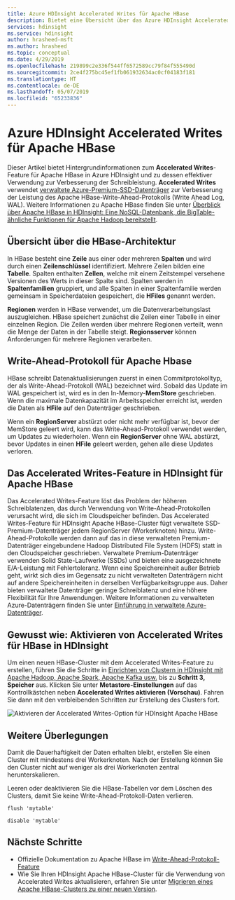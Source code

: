 ```yaml
---
title: Azure HDInsight Accelerated Writes für Apache HBase
description: Bietet eine Übersicht über das Azure HDInsight Accelerated Writes-Feature, das verwaltete Premium-Datenträger zum Verbessern der Leistung des Apache HBase-Write-Ahead-Protokolls verwendet.
services: hdinsight
ms.service: hdinsight
author: hrasheed-msft
ms.author: hrasheed
ms.topic: conceptual
ms.date: 4/29/2019
ms.openlocfilehash: 219899c2e336f544ff6572589cc79f84f555490d
ms.sourcegitcommit: 2ce4f275bc45ef1fb061932634ac0cf04183f181
ms.translationtype: HT
ms.contentlocale: de-DE
ms.lasthandoff: 05/07/2019
ms.locfileid: "65233836"
---
```

# <a name="azure-hdinsight-accelerated-writes-for-apache-hbase"></a>Azure HDInsight Accelerated Writes für Apache HBase

Dieser Artikel bietet Hintergrundinformationen zum **Accelerated Writes**-Feature für Apache HBase in Azure HDInsight und zu dessen effektiver Verwendung zur Verbesserung der Schreibleistung. **Accelerated Writes** verwendet [verwaltete Azure-Premium-SSD-Datenträger](../../virtual-machines/linux/disks-types.md#premium-ssd) zur Verbesserung der Leistung des Apache HBase-Write-Ahead-Protokolls (Write Ahead Log, WAL). Weitere Informationen zu Apache HBase finden Sie unter [Überblick über Apache HBase in HDInsight: Eine NoSQL-Datenbank, die BigTable-ähnliche Funktionen für Apache Hadoop bereitstellt](apache-hbase-overview.md).

## <a name="overview-of-hbase-architecture"></a>Übersicht über die HBase-Architektur

In HBase besteht eine **Zeile** aus einer oder mehreren **Spalten** und wird durch einen **Zeilenschlüssel** identifiziert. Mehrere Zeilen bilden eine **Tabelle**. Spalten enthalten **Zellen**, welche mit einem Zeitstempel versehene Versionen des Werts in dieser Spalte sind. Spalten werden in **Spaltenfamilien** gruppiert, und alle Spalten in einer Spaltenfamilie werden gemeinsam in Speicherdateien gespeichert, die **HFiles** genannt werden.

**Regionen** werden in HBase verwendet, um die Datenverarbeitungslast auszugleichen. HBase speichert zunächst die Zeilen einer Tabelle in einer einzelnen Region. Die Zeilen werden über mehrere Regionen verteilt, wenn die Menge der Daten in der Tabelle steigt. **Regionsserver** können Anforderungen für mehrere Regionen verarbeiten.

## <a name="write-ahead-log-for-apache-hbase"></a>Write-Ahead-Protokoll für Apache Hbase

HBase schreibt Datenaktualisierungen zuerst in einen Commitprotokolltyp, der als Write-Ahead-Protokoll (WAL) bezeichnet wird. Sobald das Update im WAL gespeichert ist, wird es in den In-Memory-**MemStore** geschrieben. Wenn die maximale Datenkapazität im Arbeitsspeicher erreicht ist, werden die Daten als **HFile** auf den Datenträger geschrieben.

Wenn ein **RegionServer** abstürzt oder nicht mehr verfügbar ist, bevor der MemStore geleert wird, kann das Write-Ahead-Protokoll verwendet werden, um Updates zu wiederholen. Wenn ein **RegionServer** ohne WAL abstürzt, bevor Updates in einen **HFile** geleert werden, gehen alle diese Updates verloren.

## <a name="accelerated-writes-feature-in-azure-hdinsight-for-apache-hbase"></a>Das Accelerated Writes-Feature in HDInsight für Apache HBase

Das Accelerated Writes-Feature löst das Problem der höheren Schreiblatenzen, das durch Verwendung von Write-Ahead-Protokollen verursacht wird, die sich im Cloudspeicher befinden.  Das Accelerated Writes-Feature für HDInsight Apache HBase-Cluster fügt verwaltete SSD-Premium-Datenträger jedem RegionServer (Workerknoten) hinzu. Write-Ahead-Protokolle werden dann auf das in diese verwalteten Premium-Datenträger eingebundene Hadoop Distributed File System (HDFS) statt in den Cloudspeicher geschrieben.  Verwaltete Premium-Datenträger verwenden Solid State-Laufwerke (SSDs) und bieten eine ausgezeichnete E/A-Leistung mit Fehlertoleranz.  Wenn eine Speichereinheit außer Betrieb geht, wirkt sich dies im Gegensatz zu nicht verwalteten Datenträgern nicht auf andere Speichereinheiten in derselben Verfügbarkeitsgruppe aus.  Daher bieten verwaltete Datenträger geringe Schreiblatenz und eine höhere Flexibilität für Ihre Anwendungen. Weitere Informationen zu verwalteten Azure-Datenträgern finden Sie unter [Einführung in verwaltete Azure-Datenträger](../../virtual-machines/windows/managed-disks-overview.md). 

## <a name="how-to-enable-accelerated-writes-for-hbase-in-hdinsight"></a>Gewusst wie: Aktivieren von Accelerated Writes für HBase in HDInsight

Um einen neuen HBase-Cluster mit dem Accelerated Writes-Feature zu erstellen, führen Sie die Schritte in [Einrichten von Clustern in HDInsight mit Apache Hadoop, Apache Spark, Apache Kafka usw.](../hdinsight-hadoop-provision-linux-clusters.md) bis zu **Schritt 3, Speicher** aus. Klicken Sie unter **Metastore-Einstellungen** auf das Kontrollkästchen neben **Accelerated Writes aktivieren (Vorschau)**. Fahren Sie dann mit den verbleibenden Schritten zur Erstellung des Clusters fort.

![Aktivieren der Accelerated Writes-Option für HDInsight Apache HBase](./media/apache-hbase-accelerated-writes/accelerated-writes-cluster-creation.png)

## <a name="other-considerations"></a>Weitere Überlegungen

Damit die Dauerhaftigkeit der Daten erhalten bleibt, erstellen Sie einen Cluster mit mindestens drei Workerknoten. Nach der Erstellung können Sie den Cluster nicht auf weniger als drei Workerknoten zentral herunterskalieren.

Leeren oder deaktivieren Sie die HBase-Tabellen vor dem Löschen des Clusters, damit Sie keine Write-Ahead-Protokoll-Daten verlieren.

```
flush 'mytable'
```

```
disable 'mytable'
```

## <a name="next-steps"></a>Nächste Schritte

* Offizielle Dokumentation zu Apache HBase im [Write-Ahead-Protokoll-Feature](https://hbase.apache.org/book.html#wal)
* Wie Sie Ihren HDInsight Apache HBase-Cluster für die Verwendung von Accelerated Writes aktualisieren, erfahren Sie unter [Migrieren eines Apache HBase-Clusters zu einer neuen Version](apache-hbase-migrate-new-version.md).
